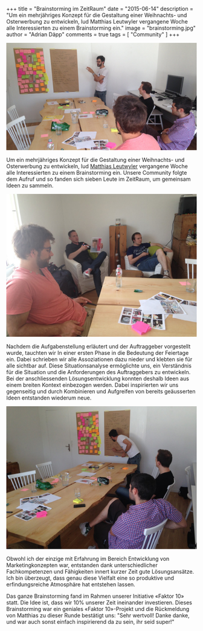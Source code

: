 +++
title = "Brainstorming im ZeitRaum"
date = "2015-06-14"
description = "Um ein mehrjähriges Konzept für die Gestaltung einer Weihnachts- und Osterwerbung zu entwickeln, lud Matthias Leutwyler vergangene Woche alle Interessierten zu einem Brainstorming ein."
image = "brainstorming.jpg"
author = "Adrian Däpp"
comments = true
tags = [ "Community" ]
+++

![Brainstorming](brainstorming.jpg)

Um ein mehrjähriges Konzept für die Gestaltung einer Weihnachts- und Osterwerbung zu entwickeln, lud [Matthias Leutwyler](http://www.mattiasleutwyler.ch) vergangene Woche alle Interessierten zu einem Brainstorming ein. Unsere Community folgte dem Aufruf und so fanden sich sieben Leute im ZeitRaum, um gemeinsam Ideen zu sammeln.

![Brainstorming 2](brainstorming-2.jpg)

Nachdem die Aufgabenstellung erläutert und der Auftraggeber vorgestellt wurde, tauchten wir In einer ersten Phase in die Bedeutung der Feiertage ein. Dabei schrieben wir alle Assoziationen dazu nieder und klebten sie für alle sichtbar auf. Diese Situationsanalyse ermöglichte uns, ein Verständnis für die Situation und die Anforderungen des Auftraggebers zu entwickeln. Bei der anschliessenden Lösungsentwicklung konnten deshalb Ideen aus einem breiten Kontext einbezogen werden. Dabei inspirierten wir uns gegenseitig und durch Kombinieren und Aufgreifen von bereits geäusserten Ideen entstanden wiederum neue.

![Brainstorming 3](brainstorming-3.jpg)

Obwohl ich der einzige mit Erfahrung im Bereich Entwicklung von Marketingkonzepten war, entstanden dank unterschiedlicher Fachkompetenzen und Fähigkeiten innert kurzer Zeit gute Lösungsansätze. Ich bin überzeugt, dass genau diese Vielfalt eine so produktive und erfindungsreiche Atmosphäre hat entstehen lassen.

Das ganze Brainstorming fand im Rahmen unserer Initiative «Faktor 10» statt. Die Idee ist, dass wir 10% unserer Zeit ineinander investieren. Dieses Brainstorming war ein geniales «Faktor 10»-Projekt und die Rückmeldung von Matthias zu dieser Runde bestätigt uns: "Sehr wertvoll! Danke danke, und war auch sonst einfach inspirierend da zu sein, ihr seid super!"